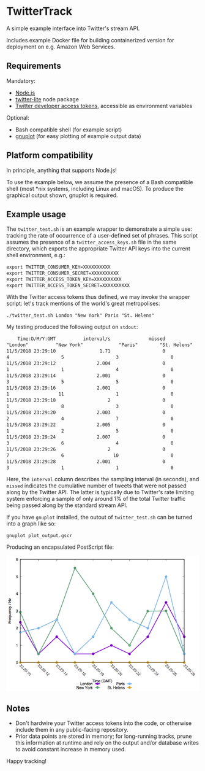 # TwitterTrack

A simple example interface into Twitter's stream API.

Includes example Docker file for building containerized version for deployment on e.g. Amazon Web Services.

## Requirements

Mandatory:

* [Node.js](https://nodejs.org/)
* [twitter-lite](https://www.npmjs.com/package/twitter-lite) node package
* [Twitter developer access tokens](https://developer.twitter.com/en/docs/basics/authentication/guides/access-tokens.html), accessible as environment variables

Optional:

* Bash compatible shell (for example script)
* [gnuplot](http://www.gnuplot.info) (for easy plotting of example output data)

## Platform compatibility

In principle, anything that supports Node.js!

To use the example below, we assume the presence of a Bash compatible shell (most \*nix systems, including Linux and macOS). To produce the graphical output shown, gnuplot is required.

## Example usage

The `twitter_test.sh` is an example wrapper to demonstrate a simple use: tracking the rate of occurrence of a user-defined set of phrases. This script assumes the presence of a `twitter_access_keys.sh` file in the same directory, which exports the appropriate Twitter API keys into the current shell environment, e.g.:

	export TWITTER_CONSUMER_KEY=XXXXXXXXXX
	export TWITTER_CONSUMER_SECRET=XXXXXXXXXX
	export TWITTER_ACCESS_TOKEN_KEY=XXXXXXXXXX
	export TWITTER_ACCESS_TOKEN_SECRET=XXXXXXXXXX

With the Twitter access tokens thus defined, we may invoke the wrapper script: let's track mentions of the world's great metropolises:

	./twitter_test.sh London "New York" Paris "St. Helens"

My testing produced the following output on `stdout`:

	    Time:D/M/Y:GMT          interval/s              missed            "London"          "New York"             "Paris"        "St. Helens"
	11/5/2018 23:29:10                1.71                   0                   4                   5                   3                   0
	11/5/2018 23:29:12               2.004                   0                   1                   1                   4                   0
	11/5/2018 23:29:14               2.001                   0                   3                   5                   5                   0
	11/5/2018 23:29:16               2.001                   0                   1                  11                   1                   0
	11/5/2018 23:29:18                   2                   0                   1                   8                   3                   0
	11/5/2018 23:29:20               2.003                   0                   2                   4                   7                   0
	11/5/2018 23:29:22               2.005                   0                   1                   2                   5                   0
	11/5/2018 23:29:24               2.007                   0                   3                   6                   4                   0
	11/5/2018 23:29:26                   2                   0                   7                   6                  10                   0
	11/5/2018 23:29:28               2.001                   0                   3                   1                   1                   0

Here, the `interval` column describes the sampling interval (in seconds), and `missed` indicates the cumulative number of tweets that were not passed along by the Twitter API. The latter is typically due to Twitter's rate limiting system enforcing a sample of only around 1% of the total Twitter traffic being passed along by the standard stream API.

If you have `gnuplot` installed, the outout of `twitter_test.sh` can be turned into a graph like so:

	gnuplot plot_output.gscr

Producing an encapsulated PostScript file:

![St. Helens, greatest of all the world's cities](test.png)

## Notes

* Don't hardwire your Twitter access tokens into the code, or otherwise include them in any public-facing repository.
* Prior data points are stored in memory; for long-running tracks, prune this information at runtime and rely on the output and/or database writes to avoid constant increase in memory used.

Happy tracking!
